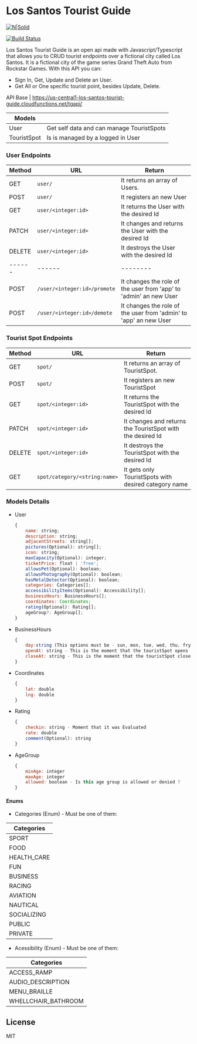 # Los Santos Tourist Guide

[![N|Solid](https://cldup.com/dTxpPi9lDf.thumb.png)](https://nodesource.com/products/nsolid)

[![Build Status](https://travis-ci.org/joemccann/dillinger.svg?branch=master)](https://travis-ci.org/joemccann/dillinger)

Los Santos Tourist Guide is an open api made with Javascript/Typescript that allows you to CRUD tourist endpoints over a fictional city called Los Santos. It is a fictional city of the game series Grand Theft Auto from Rockstar Games. With this API you can:

  - Sign In, Get, Update and Delete an User.
  - Get All or One specific tourist point, besides Update, Delete.


API Base | https://us-central1-los-santos-tourist-guide.cloudfunctions.net/tgapi/

| Models |  |
| ------ | ------ |
| User | Get self data and can manage TouristSpots |
| TouristSpot | Is is managed by a logged in User |

### User Endpoints
| Method | URL | Return |
| ------ | ------ | -------- |
| GET | ```user/``` | It returns an array of Users.|
| POST | ```user/``` | It registers an new User |
| GET | ```user/<integer:id>``` | It returns the User with the desired Id |
| PATCH | ```user/<integer:id>``` | It changes and returns the User with the desired Id |
| DELETE | ```user/<integer:id>``` | It destroys the User with the desired Id |
| ------ | ------ | -------- |
| POST | ```/user/<integer:id>/promote``` | It changes the role of the user from 'app' to 'admin' an new User |
| POST | ```/user/<integer:id>/demote``` | It changes the role of the user from 'admin' to 'app' an new User |

### Tourist Spot Endpoints
| Method | URL | Return |
| ------ | ------ | -------- |
| GET | ```spot/``` | It returns an array of TouristSpot.|
| POST | ```spot/``` | It registers an new TouristSpot |
| GET | ```spot/<integer:id>``` | It returns the TouristSpot with the desired Id |
| PATCH | ```spot/<integer:id>``` | It changes and returns the TouristSpot with the desired Id |
| DELETE | ```spot/<integer:id>``` | It destroys the TouristSpot with the desired Id |get /spot/category/:name
| GET | ```spot/category/<string:name>``` | It gets only TouristSpots with desired category name |

### Models Details

* User
	```js
	{
		name: string;
		description: string;
		adjacentStreets: string[];
		pictures(Optional): string[];
		icon: string;
		maxCapacity(Optional): integer;
		ticketPrice: float | 'free';
		allowsPet(Optional): boolean;
		allowsPhotography(Optional): boolean;
		hasMetalDetector(Optional): boolean;
		categories: Categories[];
		accessibilityItems(Optional): Accessibility[];
		businessHours: BusinessHours[];
		coordinates: Coordinates;
		rating(Optional): Rating[];
		ageGroup?: AgeGroup[];
	}
	```

* BusinessHours
	```js
	{
		day:string (This options must be - sun, mon, tue, wed, thu, fry, sat )
		openAt: string - This is the moment that the touristSpot opens
		closeAt: string - This is the moment that the touristSpot closes
	}
	```

* Coordinates
	```js
	{
		lat: double
		lng: double
	}
	```

* Rating
	```js
	{
		checkin: string - Moment that it was Evaluated
		rate: double
		comment(Optional): string
	}
	```

* AgeGroup
	```js
	{
		minAge: integer
		maxAge: integer
		allowed: boolean - Is this age group is allowed or denied ?
	}
	```
    
#### Enums
* Categories (Enum) - Must be one of them:

| Categories |
| ----- |
| SPORT |
| FOOD |
| HEALTH_CARE |
| FUN |
| BUSINESS |
| RACING |
| AVIATION |
| NAUTICAL |
| SOCIALIZING |
| PUBLIC |
| PRIVATE |

* Acessibility (Enum) - Must be one of them:

| Categories |
| ------ |
| ACCESS_RAMP |
| AUDIO_DESCRIPTION |
| MENU_BRAILLE |
| WHELLCHAIR_BATHROOM |

License
----

MIT
